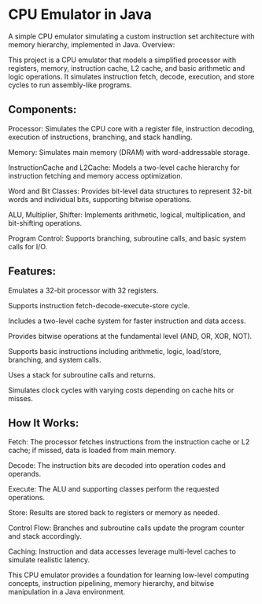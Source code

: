 # CPU Emulator in Java

A simple CPU emulator simulating a custom instruction set architecture with memory hierarchy, implemented in Java.
Overview:

This project is a CPU emulator that models a simplified processor with registers, memory, instruction cache, L2 cache, and basic arithmetic and logic operations. It simulates instruction fetch, decode, execution, and store cycles to run assembly-like programs.
## Components:

Processor: Simulates the CPU core with a register file, instruction decoding, execution of instructions, branching, and stack handling.

Memory: Simulates main memory (DRAM) with word-addressable storage.

InstructionCache and L2Cache: Models a two-level cache hierarchy for instruction fetching and memory access optimization.

Word and Bit Classes: Provides bit-level data structures to represent 32-bit words and individual bits, supporting bitwise operations.

ALU, Multiplier, Shifter: Implements arithmetic, logical, multiplication, and bit-shifting operations.

Program Control: Supports branching, subroutine calls, and basic system calls for I/O.

## Features:

Emulates a 32-bit processor with 32 registers.

Supports instruction fetch-decode-execute-store cycle.

Includes a two-level cache system for faster instruction and data access.

Provides bitwise operations at the fundamental level (AND, OR, XOR, NOT).

Supports basic instructions including arithmetic, logic, load/store, branching, and system calls.

Uses a stack for subroutine calls and returns.

Simulates clock cycles with varying costs depending on cache hits or misses.

## How It Works:

Fetch: The processor fetches instructions from the instruction cache or L2 cache; if missed, data is loaded from main memory.

Decode: The instruction bits are decoded into operation codes and operands.

Execute: The ALU and supporting classes perform the requested operations.

Store: Results are stored back to registers or memory as needed.

Control Flow: Branches and subroutine calls update the program counter and stack accordingly.

Caching: Instruction and data accesses leverage multi-level caches to simulate realistic latency.

This CPU emulator provides a foundation for learning low-level computing concepts, instruction pipelining, memory hierarchy, and bitwise manipulation in a Java environment.
